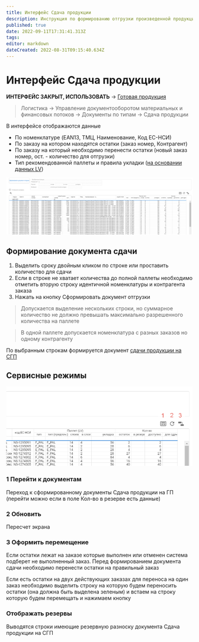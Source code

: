 ```yaml
---
title: Интерфейс Сдача продукции
description: Инструкция по формированию отгрузки произведенной продукции 
published: true
date: 2022-09-11T17:31:41.313Z
tags: 
editor: markdown
dateCreated: 2022-08-31T09:15:40.634Z
---
```


# Интерфейс Сдача продукции

**ИНТЕРФЕЙС ЗАКРЫТ, ИСПОЛЬЗОВАТЬ** -> [Готовая продукция](../../web-prilozheniya/prilozhenie-mes/uchet-v-prilozhenii-mes/mes-gotovaya-produkciya/)

>Логистика → Управление документооборотом материальных и финансовых потоков → Документы по типам → Сдача продукции

В интерфейсе отображаются данные

* По номенклатуре (EAN13, ТМЦ, Наименование, Код ЕС-НСИ)
* По заказу на котором находятся остатки (заказ номер, Контрагент)
* По заказу на который необходимо перенести остатки (новый заказ номер, ост. - количество для отгрузки)
* Тип рекомендованной паллеты и правила укладки ([на основании данных LV](ukladka-po-dannym-lv.md))

![](<../../assets/image (225).png>)

## Формирование документа сдачи

1. Выделить сроку двойным кликом по строке или проставить количество для сдачи
2. Если в строке не хватает количества до полной паллеты необходимо отметить вторую строку идентичной номенклатуры и контрагента заказа
3. Нажать на кнопку Сформировать документ отгрузки


>Допускается выделение нескольких строки, но суммарное количество не должно превышать максимально разрешенного количества на паллете

>В одной паллете допускается номенклатура с разных заказов но одному контрагенту

По выбранным строкам формируется документ [сдачи продукции на СГП](sdacha-produkcii-na-sgp-1.md)

## Сервисные режимы

![](<../../assets/image (236).png>)

### 1 Перейти к документам

Переход к сформированному документы Сдача продукции на ГП (перейти можно если в поле Кол-во в резерве есть данные)

### 2 Обновить

Пересчет экрана

### 3 Оформить перемещение

Если остатки лежат на заказе которые выполнен или отменен система подберет не выполненный заказ. Перед формированием документа сдачи необходимо перенести остатки на правильный заказ

Если есть остатки на двух действующих заказах для переноса на один заказ необходимо выделить строку на которую будем переносить остатки (она должна быть выделена зеленым) и встаем на строку которую будем перемещать и нажимаем кнопку

### Отображать резервы

Выводятся строки имеющие резервную разноску документа Сдача продукции на СГП
